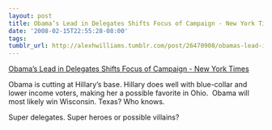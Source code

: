 ```yaml
---
layout: post
title: Obama’s Lead in Delegates Shifts Focus of Campaign - New York Times
date: '2008-02-15T22:55:28-08:00'
tags: 
tumblr_url: http://alexhwilliams.tumblr.com/post/26470908/obamas-lead-in-delegates-shifts-focus-of-campaign
---
```

<a href="http://www.nytimes.com/2008/02/14/us/politics/14delegates.html?_r=3&hp=&adxnnl=1&oref=slogin&adxnnlx=1203142246-X5srXD1RfErBXW9Q7CXNLA">Obama’s Lead in Delegates Shifts Focus of Campaign - New York Times</a><br/><p>Obama is cutting at Hillary&#8217;s base. Hillary does well with blue-collar and lower income voters, making her a possible favorite in Ohio.  Obama will most likely win Wisconsin. Texas? Who knows.</p><p>Super delegates. Super heroes or possible villains?  </p>
